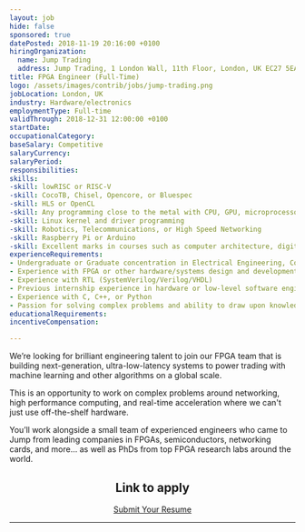 ```yaml
---
layout: job
hide: false
sponsored: true
datePosted: 2018-11-19 20:16:00 +0100
hiringOrganization:
  name: Jump Trading
  address: Jump Trading, 1 London Wall, 11th Floor, London, UK EC27 5EA
title: FPGA Engineer (Full-Time)
logo: /assets/images/contrib/jobs/jump-trading.png
jobLocation: London, UK
industry: Hardware/electronics
employmentType: Full-time
validThrough: 2018-12-31 12:00:00 +0100
startDate: 
occupationalCategory:
baseSalary: Competitive
salaryCurrency:
salaryPeriod:
responsibilities:
skills:
-skill: lowRISC or RISC-V
-skill: CocoTB, Chisel, Opencore, or Bluespec
-skill: HLS or OpenCL
-skill: Any programming close to the metal with CPU, GPU, microprocessors, etc.
-skill: Linux kernel and driver programming
-skill: Robotics, Telecommunications, or High Speed Networking
-skill: Raspberry Pi or Arduino
-skill: Excellent marks in courses such as computer architecture, digital design, design verification
experienceRequirements:
- Undergraduate or Graduate concentration in Electrical Engineering, Computer Science, or related areas
- Experience with FPGA or other hardware/systems design and development
- Experience with RTL (SystemVerilog/Verilog/VHDL)
- Previous internship experience in hardware or low-level software engineering
- Experience with C, C++, or Python
- Passion for solving complex problems and ability to draw upon knowledge and experience from a variety of technical areas to produce extremely high-performance solutions
educationalRequirements:
incentiveCompensation:

---
```

We’re looking for brilliant engineering talent to join our FPGA team that is building next-generation, ultra-low-latency systems to power trading with machine learning and other algorithms on a global scale.

This is an opportunity to work on complex problems around networking, high performance computing, and real-time acceleration where we can't just use off-the-shelf hardware.

You’ll work alongside a small team of experienced engineers who came to Jump from leading companies in FPGAs, semiconductors, networking cards, and more… as well as PhDs from top FPGA research labs around the world.

<div class="to-apply" style="text-align: center">
  <h2>Link to apply</h2>
  <a class="btn btn--dark" style="margin: 20px" href="https://www.jumptrading.com/home.html">
      Submit Your Resume
  </a>
</div>

---
